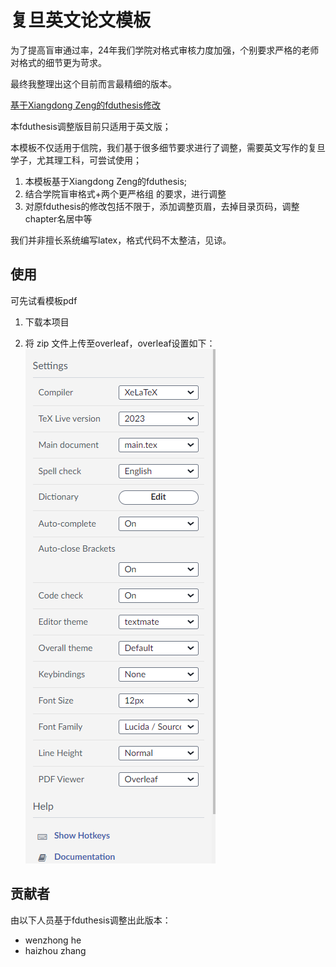 # 复旦英文论文模板

为了提高盲审通过率，24年我们学院对格式审核力度加强，个别要求严格的老师 对格式的细节更为苛求。

最终我整理出这个目前而言最精细的版本。


[基于Xiangdong Zeng的fduthesis修改](https://github.com/stone-zeng/fduthesis)


本fduthesis调整版目前只适用于英文版；

本模板不仅适用于信院，我们基于很多细节要求进行了调整，需要英文写作的复旦学子，尤其理工科，可尝试使用；


1. 本模板基于Xiangdong Zeng的fduthesis;
2. 结合学院盲审格式+两个更严格组 的要求，进行调整
3. 对原fduthesis的修改包括不限于，添加调整页眉，去掉目录页码，调整chapter名居中等


我们并非擅长系统编写latex，格式代码不太整洁，见谅。


## 使用

可先试看模板pdf


1. 下载本项目

2. 将 zip 文件上传至overleaf，overleaf设置如下：
![overleaf-setup](overleaf-setup.png)

## 贡献者

由以下人员基于fduthesis调整出此版本：
   * wenzhong he
   * haizhou zhang

